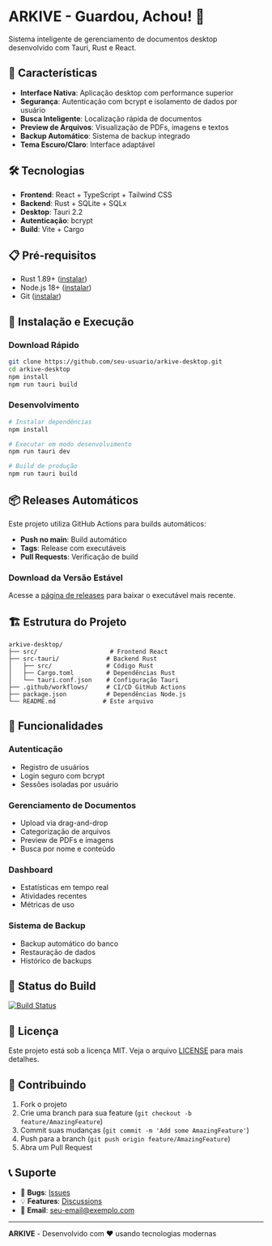 # ARKIVE - Guardou, Achou! 📂

Sistema inteligente de gerenciamento de documentos desktop desenvolvido com Tauri, Rust e React.

## 🚀 Características

- **Interface Nativa**: Aplicação desktop com performance superior
- **Segurança**: Autenticação com bcrypt e isolamento de dados por usuário
- **Busca Inteligente**: Localização rápida de documentos
- **Preview de Arquivos**: Visualização de PDFs, imagens e textos
- **Backup Automático**: Sistema de backup integrado
- **Tema Escuro/Claro**: Interface adaptável

## 🛠️ Tecnologias

- **Frontend**: React + TypeScript + Tailwind CSS
- **Backend**: Rust + SQLite + SQLx
- **Desktop**: Tauri 2.2
- **Autenticação**: bcrypt
- **Build**: Vite + Cargo

## 📋 Pré-requisitos

- Rust 1.89+ ([instalar](https://rustup.rs/))
- Node.js 18+ ([instalar](https://nodejs.org/))
- Git ([instalar](https://git-scm.com/))

## 🔧 Instalação e Execução

### Download Rápido
```bash
git clone https://github.com/seu-usuario/arkive-desktop.git
cd arkive-desktop
npm install
npm run tauri build
```

### Desenvolvimento
```bash
# Instalar dependências
npm install

# Executar em modo desenvolvimento
npm run tauri dev

# Build de produção
npm run tauri build
```

## 📦 Releases Automáticos

Este projeto utiliza GitHub Actions para builds automáticos:

- **Push no main**: Build automático
- **Tags**: Release com executáveis
- **Pull Requests**: Verificação de build

### Download da Versão Estável
Acesse a [página de releases](https://github.com/seu-usuario/arkive-desktop/releases) para baixar o executável mais recente.

## 🏗️ Estrutura do Projeto

```
arkive-desktop/
├── src/                    # Frontend React
├── src-tauri/             # Backend Rust
│   ├── src/               # Código Rust
│   ├── Cargo.toml         # Dependências Rust
│   └── tauri.conf.json    # Configuração Tauri
├── .github/workflows/     # CI/CD GitHub Actions
├── package.json           # Dependências Node.js
└── README.md             # Este arquivo
```

## 🔐 Funcionalidades

### Autenticação
- Registro de usuários
- Login seguro com bcrypt
- Sessões isoladas por usuário

### Gerenciamento de Documentos
- Upload via drag-and-drop
- Categorização de arquivos
- Preview de PDFs e imagens
- Busca por nome e conteúdo

### Dashboard
- Estatísticas em tempo real
- Atividades recentes
- Métricas de uso

### Sistema de Backup
- Backup automático do banco
- Restauração de dados
- Histórico de backups

## 🚦 Status do Build

[![Build Status](https://github.com/seu-usuario/arkive-desktop/workflows/Build%20ARKIVE%20Desktop/badge.svg)](https://github.com/seu-usuario/arkive-desktop/actions)

## 📄 Licença

Este projeto está sob a licença MIT. Veja o arquivo [LICENSE](LICENSE) para mais detalhes.

## 🤝 Contribuindo

1. Fork o projeto
2. Crie uma branch para sua feature (`git checkout -b feature/AmazingFeature`)
3. Commit suas mudanças (`git commit -m 'Add some AmazingFeature'`)
4. Push para a branch (`git push origin feature/AmazingFeature`)
5. Abra um Pull Request

## 📞 Suporte

- 🐛 **Bugs**: [Issues](https://github.com/seu-usuario/arkive-desktop/issues)
- 💡 **Features**: [Discussions](https://github.com/seu-usuario/arkive-desktop/discussions)
- 📧 **Email**: seu-email@exemplo.com

---

**ARKIVE** - Desenvolvido com ❤️ usando tecnologias modernas
